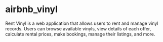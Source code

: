 # airbnb_vinyl
Rent Vinyl is a web application that allows users to rent and manage vinyl records. Users can browse available vinyls, view details of each offer, calculate rental prices, make bookings, manage their listings, and more.
